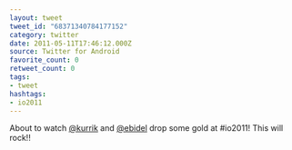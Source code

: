 ```yaml
---
layout: tweet
tweet_id: "68371340784177152"
category: twitter
date: 2011-05-11T17:46:12.000Z
source: Twitter for Android
favorite_count: 0
retweet_count: 0
tags:
- tweet
hashtags:
- io2011
---
```


About to watch [@kurrik](https://twitter.com/@kurrik) and [@ebidel](https://twitter.com/@ebidel) drop some gold at #io2011! This will rock!!

